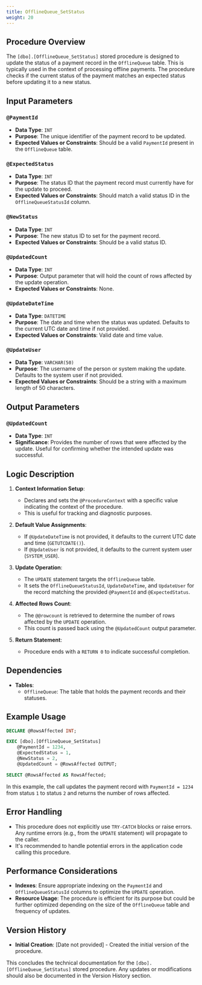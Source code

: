```yaml
---
title: OfflineQueue_SetStatus
weight: 20
---
```



## Procedure Overview
The `[dbo].[OfflineQueue_SetStatus]` stored procedure is designed to update the status of a payment record in the `OfflineQueue` table. This is typically used in the context of processing offline payments. The procedure checks if the current status of the payment matches an expected status before updating it to a new status. 

## Input Parameters
### `@PaymentId`
- **Data Type**: `INT`
- **Purpose**: The unique identifier of the payment record to be updated.
- **Expected Values or Constraints**: Should be a valid `PaymentId` present in the `OfflineQueue` table.

### `@ExpectedStatus`
- **Data Type**: `INT`
- **Purpose**: The status ID that the payment record must currently have for the update to proceed.
- **Expected Values or Constraints**: Should match a valid status ID in the `OfflineQueueStatusId` column.

### `@NewStatus`
- **Data Type**: `INT`
- **Purpose**: The new status ID to set for the payment record.
- **Expected Values or Constraints**: Should be a valid status ID.

### `@UpdatedCount`
- **Data Type**: `INT`
- **Purpose**: Output parameter that will hold the count of rows affected by the update operation.
- **Expected Values or Constraints**: None.

### `@UpdateDateTime`
- **Data Type**: `DATETIME`
- **Purpose**: The date and time when the status was updated. Defaults to the current UTC date and time if not provided.
- **Expected Values or Constraints**: Valid date and time value.

### `@UpdateUser`
- **Data Type**: `VARCHAR(50)`
- **Purpose**: The username of the person or system making the update. Defaults to the system user if not provided.
- **Expected Values or Constraints**: Should be a string with a maximum length of 50 characters.

## Output Parameters
### `@UpdatedCount`
- **Data Type**: `INT`
- **Significance**: Provides the number of rows that were affected by the update. Useful for confirming whether the intended update was successful.

## Logic Description
1. **Context Information Setup**: 
   - Declares and sets the `@ProcedureContext` with a specific value indicating the context of the procedure.
   - This is useful for tracking and diagnostic purposes.

2. **Default Value Assignments**: 
   - If `@UpdateDateTime` is not provided, it defaults to the current UTC date and time (`GETUTCDATE()`).
   - If `@UpdateUser` is not provided, it defaults to the current system user (`SYSTEM_USER`).

3. **Update Operation**: 
   - The `UPDATE` statement targets the `OfflineQueue` table.
   - It sets the `OfflineQueueStatusId`, `UpdateDateTime`, and `UpdateUser` for the record matching the provided `@PaymentId` and `@ExpectedStatus`.

4. **Affected Rows Count**: 
   - The `@@rowcount` is retrieved to determine the number of rows affected by the `UPDATE` operation.
   - This count is passed back using the `@UpdatedCount` output parameter.

5. **Return Statement**: 
   - Procedure ends with a `RETURN 0` to indicate successful completion.

## Dependencies
- **Tables**: 
  - `OfflineQueue`: The table that holds the payment records and their statuses.

## Example Usage
```sql
DECLARE @RowsAffected INT;

EXEC [dbo].[OfflineQueue_SetStatus]
    @PaymentId = 1234,
    @ExpectedStatus = 1,
    @NewStatus = 2,
    @UpdatedCount = @RowsAffected OUTPUT;

SELECT @RowsAffected AS RowsAffected;
```
In this example, the call updates the payment record with `PaymentId = 1234` from status `1` to status `2` and returns the number of rows affected.

## Error Handling
- This procedure does not explicitly use `TRY-CATCH` blocks or raise errors. Any runtime errors (e.g., from the `UPDATE` statement) will propagate to the caller.
- It's recommended to handle potential errors in the application code calling this procedure.

## Performance Considerations
- **Indexes**: Ensure appropriate indexing on the `PaymentId` and `OfflineQueueStatusId` columns to optimize the `UPDATE` operation.
- **Resource Usage**: The procedure is efficient for its purpose but could be further optimized depending on the size of the `OfflineQueue` table and frequency of updates.

## Version History
- **Initial Creation**: [Date not provided] - Created the initial version of the procedure.
  
This concludes the technical documentation for the `[dbo].[OfflineQueue_SetStatus]` stored procedure. Any updates or modifications should also be documented in the Version History section.